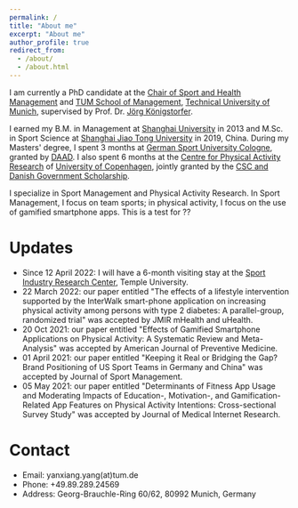 ```yaml
---
permalink: /
title: "About me"
excerpt: "About me"
author_profile: true
redirect_from: 
  - /about/
  - /about.html
---
```


I am currently a PhD candidate at the [Chair of Sport and Health Management](https://www.sg.tum.de/en/mgt/home/) and [TUM School of Management](https://www.wi.tum.de/), [Technical University of Munich](https://www.tum.de/), supervised by Prof. Dr. [Jörg Königstorfer](https://www.sg.tum.de/en/mgt/team/ordinarius/).

I earned my B.M. in Management at [Shanghai University](https://www.shu.edu.cn/) in 2013 and M.Sc. in Sport Science at [Shanghai Jiao Tong University](https://www.sjtu.edu.cn/) in 2019, China. During my Masters' degree, I spent 3 months at [German Sport University Cologne](https://www.dshs-koeln.de/), granted by [DAAD](https://www.daad.org.cn/zh/find-funding/funding-programmes-in-germany/master-short-term-scholarship). I also spent 6 months at the [Centre for Physical Activity Research](https://aktivsundhed.dk/da/) of [University of Copenhagen](https://www.ku.dk/english/), jointly granted by the [CSC and Danish Government Scholarship](https://www.csc.edu.cn/chuguo).

I specialize in Sport Management and Physical Activity Research. In Sport Management, I focus on team sports; in physical activity, I focus on the use of gamified smartphone apps. This is a test for ??

Updates
======
- Since 12 April 2022: I will have a 6-month visiting stay at the [Sport Industry Research Center](https://sthm.temple.edu/sport-industry-research-center/), Temple University.
- 22 March 2022: our paper entitled "The effects of a lifestyle intervention supported by the InterWalk smart-phone application on increasing physical activity among persons with type 2 diabetes: A parallel-group, randomized trial" was accepted by JMIR mHealth and uHealth.
- 20 Oct 2021: our paper entitled "Effects of Gamified Smartphone Applications on Physical Activity: A Systematic Review and Meta-Analysis" was accepted by American Journal of Preventive Medicine.
- 01 April 2021: our paper entitled "Keeping it Real or Bridging the Gap? Brand Positioning of US Sport Teams in Germany and China" was accepted by Journal of Sport Management.
- 05 May 2021: our paper entitled "Determinants of Fitness App Usage and Moderating Impacts of Education-, Motivation-, and Gamification-Related App Features on Physical Activity Intentions: Cross-sectional Survey Study" was accepted by Journal of Medical Internet Research.

Contact
======
- Email: yanxiang.yang(at)tum.de
- Phone: +49.89.289.24569
- Address: Georg-Brauchle-Ring 60/62, 80992 Munich, Germany




